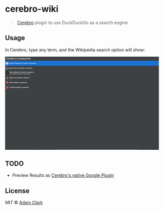 # cerebro-wiki

> [Cerebro](https://cerebroapp.com) plugin to use DuckDuckGo as a search engine

## Usage

In Cerebro, type any term, and the Wikipedia search option will show:

![Sample](screenshot.png)

## TODO

- Preview Results as [Cerebro's native Google Plugin](https://github.com/KELiON/cerebro/blob/master/app/main/plugins/core/google/index.js)

## License

MIT © [Adam Clark](https://github.com/adamclark64)
